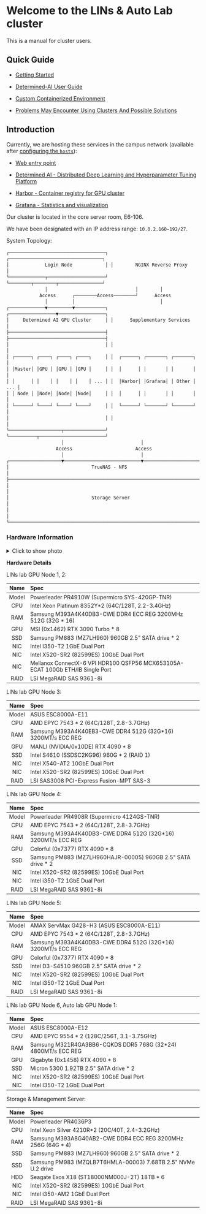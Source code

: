 # Welcome to the LINs & Auto Lab cluster

This is a manual for cluster users.

## Quick Guide

- [Getting Started](./docs/Getting_started.md)

- [Determined-AI User Guide](./docs/Determined_AI_User_Guide.md)

- [Custom Containerized Environment](./docs/Custom_Containerized_Environment.md)

- [Problems May Encounter Using Clusters And Possible Solutions](./docs/Problems_And_Solutions.md)

## Introduction

Currently, we are hosting these services in the campus network (available after [configuring the `hosts`](./docs/Getting_started.md#hosts-modification)):

- [Web entry point](https://lins.lab)

- [Determined AI - Distributed Deep Learning and Hyperparameter Tuning Platform](https://gpu.lins.lab/)

- [Harbor - Container registry for GPU cluster](https://harbor.lins.lab/)

- [Grafana - Statistics and visualization](https://grafana.lins.lab/)

Our cluster is located in the core server room, E6-106.

We have been designated with an IP address range: `10.0.2.160-192/27`.

System Topology:

```text
┌───────────────────────────────────┐ ┌──────────────────────────────────┐
│             Login Node            │ │        NGINX Reverse Proxy       │
└─────────────┬─────────────────────┘ └────────┬────────┬────────────────┘
              │                                │        │
            Access      ┌────────Access────────┘      Access
              │         │                               │
┌─────────────▼─────────▼───────────┐ ┌─────────────────▼─────────────────┐
│     Determined AI GPU Cluster     │ │      Supplementary Services       │
├───────────────────────────────────┤ ├───────────────────────────────────┤
│                                   │ │                                   │
│ ┌──────┐ ┌────┐ ┌────┐ ┌────┐     │ │  ┌──────┐ ┌───────┐ ┌───────┐     │
│ │Master│ │GPU │ │GPU │ │GPU │     │ │  │      │ │       │ │       │     │
│ │      │ │    │ │    │ │    │ ... │ │  │Harbor│ │Grafana│ │ Other │ ... │
│ │ Node │ │Node│ │Node│ │Node│     │ │  │      │ │       │ │       │     │
│ └──────┘ └────┘ └────┘ └────┘     │ │  └──────┘ └───────┘ └───────┘     │
│                                   │ │                                   │
└───────────────────┬───────────────┘ └──────────┬────────────────────────┘
                    │                            │
                  Access                       Access
                    │                            │
┌───────────────────▼────────────────────────────▼────────────────────────┐
│                              TrueNAS - NFS                              │
├─────────────────────────────────────────────────────────────────────────┤
│                                                                         │
│                              Storage Server                             │
│                                                                         │
└─────────────────────────────────────────────────────────────────────────┘
```

### Hardware Information

<details>
<summary> Click to show photo </summary>
<img src="./docs/README/00_rack1.jpg" alt="drawing" style="height:50vh;"/>
<img src="./docs/README/00_rack2.jpg" alt="drawing" style="height:50vh;"/>
</details>

**Hardware Details**

LINs lab GPU Node 1, 2:

|  Name  |  Spec  |
| :----: | :----  |
|  Model | Powerleader PR4910W (Supermicro SYS-420GP-TNR)|
|  CPU   | Intel Xeon Platinum 8352Y*2 (64C/128T, 2.2-3.4GHz)|
|  RAM   | Samsung M393A4K40DB3-CWE DDR4 ECC REG 3200MHz 512G (32G * 16)|
|  GPU   | MSI (0x1462) RTX 3090 Turbo * 8|
|  SSD   | Samsung PM883 (MZ7LH960) 960GB 2.5" SATA drive * 2|
|  NIC   | Intel I350-T2 1GbE Dual Port|
|  NIC   | Intel X520-SR2 (82599ES) 10GbE Dual Port|
|  NIC   | Mellanox ConnectX-6 VPI HDR100 QSFP56 MCX653105A-ECAT 100Gb ETH/IB Single Port|
|  RAID  | LSI MegaRAID SAS 9361-8i|

LINs lab GPU Node 3:

|  Name  |  Spec  |
| :----: | :----  |
|  Model | ASUS ESC8000A-E11|
|  CPU   | AMD EPYC 7543 * 2 (64C/128T, 2.8-3.7GHz)|
|  RAM   | Samsung M393A4K40EB3-CWE DDR4 512G (32G*16) 3200MT/s ECC REG|
|  GPU   | MANLI (NVIDIA/0x10DE) RTX 4090 * 8 |
|  SSD   | Intel S4610 (SSDSC2KG96) 960G * 2 (RAID 1) |
|  NIC   | Intel X540-AT2 10GbE Dual Port|
|  NIC   | Intel X520-SR2 (82599ES) 10GbE Dual Port |
|  RAID  | LSI SAS3008 PCI-Express Fusion-MPT SAS-3 |

LINs lab GPU Node 4:

|  Name  |  Spec  |
| :----: | :----  |
|  Model | Powerleader PR4908R (Supermicro 4124GS-TNR)|
|  CPU   | AMD EPYC 7543 * 2 (64C/128T, 2.8-3.7GHz)|
|  RAM   | Samsung M393A4K40DB3-CWE DDR4 512G (32G*16) 3200MT/s ECC REG |
|  GPU   | Colorful (0x7377) RTX 4090 * 8 |
|  SSD   | Samsung PM883 (MZ7LH960HAJR-00005) 960GB 2.5" SATA drive * 2|
|  NIC   | Intel X520-SR2 (82599ES) 10GbE Dual Port |
|  NIC   | Intel i350-T2 1GbE Dual Port |
|  RAID  | LSI MegaRAID SAS 9361-8i|

LINs lab GPU Node 5:

|  Name  |  Spec  |
| :----: | :----  |
|  Model | AMAX ServMax G428-H3 (ASUS ESC8000A-E11)|
|  CPU   | AMD EPYC 7543 * 2 (64C/128T, 2.8-3.7GHz)|
|  RAM   | Samsung M393A4K40DB3-CWE DDR4 512G (32G*16) 3200MT/s ECC REG |
|  GPU   | Colorful (0x7377) RTX 4090 * 8 |
|  SSD   | Intel D3-S4510 960GB 2.5" SATA drive * 2|
|  NIC   | Intel X520-SR2 (82599ES) 10GbE Dual Port |
|  NIC   | Intel i350-T2 1GbE Dual Port |
|  RAID  | LSI MegaRAID SAS 9361-8i|

LINs lab GPU Node 6, Auto lab GPU Node 1:

|  Name  |  Spec  |
| :----: | :----  |
|  Model | ASUS ESC8000A-E12|
|  CPU   | AMD EPYC 9554 * 2 (128C/256T, 3.1-3.75GHz)|
|  RAM   | Samsung M321R4GA3BB6-CQKDS DDR5 768G (32*24) 4800MT/s ECC REG|
|  GPU   | Gigabyte (0x1458) RTX 4090 * 8 |
|  SSD   | Micron 5300 1.92TB 2.5" SATA drive * 2|
|  NIC   | Intel X520-SR2 (82599ES) 10GbE Dual Port |
|  NIC   | Intel I350-T2 1GbE Dual Port |

Storage & Management Server:

|  Name  |  Spec  |
| :----: | :----  |
|  Model | Powerleader PR4036P3|
|  CPU   | Intel Xeon Silver 4210R*2  (20C/40T, 2.4-3.2GHz)|
|  RAM   | Samsung M393A8G40AB2-CWE DDR4 ECC REG 3200MHz 256G (64G * 4)|
|  SSD   | Samsung PM883 (MZ7LH960) 960GB 2.5" SATA drive * 2|
|  SSD   | Samsung PM983 (MZQLB7T6HMLA-00003) 7.68TB 2.5" NVMe U.2 drive|
|  HDD   | Seagate Exos X18 (ST18000NM000J-2T) 18TB * 6|
|  NIC   | Intel X520-SR2 (82599ES) 10GbE Dual Port|
|  NIC   | Intel i350-AM2 1GbE Dual Port |
|  RAID  | LSI MegaRAID SAS 9361-8i|
